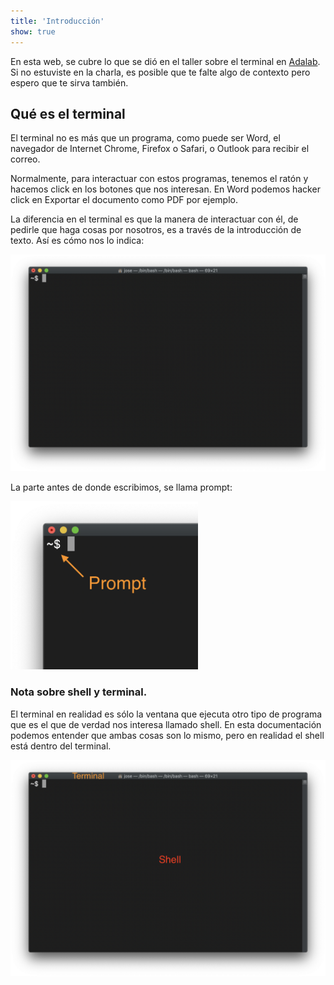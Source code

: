 ```yaml
---
title: 'Introducción'
show: true
---
```


En esta web, se cubre lo que se dió en el taller sobre el terminal en [Adalab](https://adalab.es). Si no estuviste en la charla, es posible que te falte algo de contexto pero espero que te sirva también.

## Qué es el terminal
El terminal no es más que un programa, como puede ser Word, el navegador de Internet Chrome, Firefox o Safari, o Outlook para recibir el correo.

Normalmente, para interactuar con estos programas, tenemos el ratón y hacemos click en los botones que nos interesan. En Word podemos hacker click en Exportar el documento como PDF por ejemplo.


La diferencia en el terminal es que la manera de interactuar con él, de pedirle que haga cosas por nosotros, es a través de la introducción de texto. Así es cómo nos lo indica:

![Típica sesión de terminal](img/terminal1.png "Terminal")

La parte antes de donde escribimos, se llama prompt:

<img src="img/terminal2.png" alt="Prompt" width="300"/>

### Nota sobre shell y terminal.

El terminal en realidad es sólo la ventana que ejecuta otro tipo de programa que es el que de verdad nos interesa llamado shell. En esta documentación podemos entender que ambas cosas son lo mismo, pero en realidad el shell está dentro del terminal.

![Típica sesión de terminal](img/terminal4.png "Terminal")
